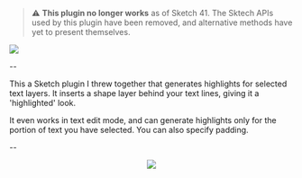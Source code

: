 > ⚠️ **This plugin no longer works** as of Sketch 41. The Sktech APIs used by this plugin have been removed, and alternative methods have yet to present themselves.

![](README/header.png)

--

This a Sketch plugin I threw together that generates highlights for selected text layers. It inserts a shape layer behind your text lines, giving it a 'highlighted' look.

It even works in text edit mode, and can generate highlights only for the portion of text you have selected. You can also specify padding.

--

<p align="center">
<a href="https://github.com/matt-curtis/Sketch-Highlighter/archive/master.zip"><img src="README/download-btn.png" />
</p>
